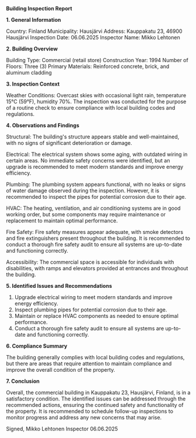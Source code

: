  **Building Inspection Report**

**1. General Information**

Country: Finland
Municipality: Hausjärvi
Address: Kauppakatu 23, 46900 Hausjärvi
Inspection Date: 06.06.2025
Inspector Name: Mikko Lehtonen

**2. Building Overview**

Building Type: Commercial (retail store)
Construction Year: 1994
Number of Floors: Three (3)
Primary Materials: Reinforced concrete, brick, and aluminum cladding

**3. Inspection Context**

Weather Conditions: Overcast skies with occasional light rain, temperature 15°C (59°F), humidity 70%. The inspection was conducted for the purpose of a routine check to ensure compliance with local building codes and regulations.

**4. Observations and Findings**

Structural: The building's structure appears stable and well-maintained, with no signs of significant deterioration or damage.

Electrical: The electrical system shows some aging, with outdated wiring in certain areas. No immediate safety concerns were identified, but an upgrade is recommended to meet modern standards and improve energy efficiency.

Plumbing: The plumbing system appears functional, with no leaks or signs of water damage observed during the inspection. However, it is recommended to inspect the pipes for potential corrosion due to their age.

HVAC: The heating, ventilation, and air conditioning systems are in good working order, but some components may require maintenance or replacement to maintain optimal performance.

Fire Safety: Fire safety measures appear adequate, with smoke detectors and fire extinguishers present throughout the building. It is recommended to conduct a thorough fire safety audit to ensure all systems are up-to-date and functioning correctly.

Accessibility: The commercial space is accessible for individuals with disabilities, with ramps and elevators provided at entrances and throughout the building.

**5. Identified Issues and Recommendations**

1. Upgrade electrical wiring to meet modern standards and improve energy efficiency.
2. Inspect plumbing pipes for potential corrosion due to their age.
3. Maintain or replace HVAC components as needed to ensure optimal performance.
4. Conduct a thorough fire safety audit to ensure all systems are up-to-date and functioning correctly.

**6. Compliance Summary**

The building generally complies with local building codes and regulations, but there are areas that require attention to maintain compliance and improve the overall condition of the property.

**7. Conclusion**

Overall, the commercial building in Kauppakatu 23, Hausjärvi, Finland, is in a satisfactory condition. The identified issues can be addressed through the recommended actions, ensuring the continued safety and functionality of the property. It is recommended to schedule follow-up inspections to monitor progress and address any new concerns that may arise.

Signed,
Mikko Lehtonen
Inspector
06.06.2025